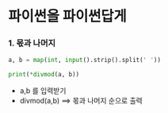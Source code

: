 # 파이썬을 파이썬답게



### 1. 몫과 나머지

```python
a, b = map(int, input().strip().split(' '))

print(*divmod(a, b))
```

- a,b 를 입력받기
- divmod(a,b) ==> 몫과 나머지 순으로 출력